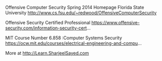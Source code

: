 
Offensive Computer Security Spring 2014 Homepage Florida State University http://www.cs.fsu.edu/~redwood/OffensiveComputerSecurity

Offensive Security Certified Professional https://www.offensive-security.com/information-security-cert...

MIT Course Number 6.858 :Computer Systems Security https://ocw.mit.edu/courses/electrical-engineering-and-compu...

More at http://Learn.SharjeelSayed.com